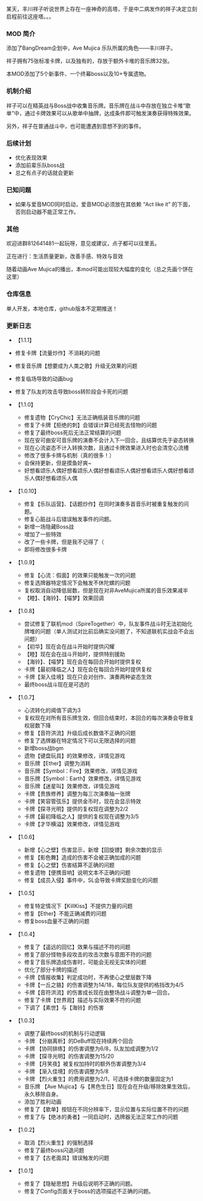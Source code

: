 某天，丰川祥子听说世界上存在一座神奇的高塔，于是中二病发作的祥子决定立刻启程前往这座塔。。。


### MOD 简介

添加了BangDream企划中，Ave Mujica 乐队所属的角色——丰川祥子。

祥子拥有75张标准卡牌，以及独有的，存放于额外卡堆的音乐牌32张。

本MOD添加了5个新事件、一个终幕boss以及10+专属遗物。

### 机制介绍

祥子可以在精英战与Boss战中收集音乐牌。音乐牌在战斗中存放在独立卡堆“歌单”中，通过卡牌效果可以从歌单中抽牌，达成条件即可触发演奏获得特殊效果。

另外，祥子在普通战斗中，也可能遭遇到意想不到的事件。

### 后续计划

- 优化表现效果
- 添加前辈乐队boss战
- 总之有点子的话就会更新

### 已知问题

- 如果与爱音MOD同时启动，爱音MOD必须放在其依赖 “Act like it” 的下面，否则启动器不能正常工作。

### 其他

欢迎进群812641481一起玩呀，意见或建议，点子都可以往里丢。

正在进行：生活质量更新，改善手感、特效与音效

随着动画Ave Mujica的播出，本mod可能出现较大幅度的变化（总之先画个饼在这里）

### 仓库信息

单人开发，本地仓库，github版本不定期推送！

### 更新日志

- 【1.1.1】
- 修复卡牌【流量炒作】不消耗的问题
- 修复音乐牌【想要成为人类之歌】升级无效果的问题
- 修复临场导致的动画bug
- 修复了队友的攻击导致boss转阶段会卡死的问题

- 【1.1.0】
  - 修复遗物【CryChic】无法正确瓶装音乐牌的问题
  - 修复了卡牌【拒绝的刺】会错误计算已经死去怪物的问题
  - 修复了最终boss死后无法正常结算的问题
  - 现在安可曲安可音乐牌的演奏不会计入下一回合，且结算优先于姿态转换
  - 现在心流姿态不计入转换次数，且通过卡牌效果进入时也会清空心流槽
  - 修改了很多卡牌与机制（真的很多！）
  - 会保持更新，但是摸鱼好爽~
  - 好想看颂乐人偶好想看颂乐人偶好想看颂乐人偶好想看颂乐人偶好想看颂乐人偶好想看颂乐人偶

- 【1.0.10】
  - 修复【乐队运营】、【话题炒作】在同时演奏多首音乐时被重复触发的问题。
  - 修复心脏战斗后错误触发事件的问题。
  - 新增一场隐藏Boss战
  - 增加了一些特效
  - 改了一些卡牌，但是我不记得了（
  - 即将修改很多卡牌


- 【1.0.9】
  - 修复【心流：假面】的效果只能触发一次的问题
  - 修复选牌器特定情况下会触发不休陀螺的问题
  - 复权取消自动降低层数，但是现在对非AveMujica所属的音乐效果减半
  - 【睦】、【海铃】、【喵梦】效果回调

- 【1.0.8】
  - 尝试修复了联机mod（SpireTogether）中，队友事件战斗时无法初始化牌堆的问题（单人测试对比前后确实没问题了，不知道联机实战会不会出问题）
  - 【初华】现在会在战斗开始时提供闪耀
  - 【睦】现在会在战斗开始时，提供特别援助
  - 【海铃】、【喵梦】现在会在每回合开始时提供复权
  - 卡牌【最初降临之人】现在会在每回合开始时提供复权
  - 卡牌【渐入佳境】现在只会对创作、演奏两种姿态生效
  - 最终boss战斗现在是可选的

- 【1.0.7】
  - 心流转化的阈值下调为3
  - 复权现在对所有音乐牌生效，但回合结束时，本回合的每次演奏会导致复权层数下降
  - 修复【音符洪流】升级后成长数值不正确的问题
  - 修复了选牌器在特定情况下可以无限选择的问题
  - 新增boss战bgm
  - 遗物【键盘玩具】的效果修改，详情见游戏
  - 音乐牌【Ether】调整为消耗
  - 音乐牌【Symbol：Fire】效果修改，详情见游戏
  - 音乐牌【Symbol：Earth】效果修改，详情见游戏
  - 音乐牌【迷星叫】效果修改，详情见游戏
  - 卡牌【贵族修养】调整为每三次演奏抽一张牌
  - 卡牌【笑容管弦乐】提供金币时，现在会显示特效
  - 卡牌【探寻光明】提供的复权现在调整为2/2
  - 卡牌【最初降临之人】提供的复权现在调整为3/5
  - 卡牌【才华横溢】效果修改，详情见游戏

- 【1.0.6】
  - 新增【心之壁】伤害显示，新增【回旋镖】剩余次数的显示
  - 修复【影色舞】造成的伤害不会被正确加成的问题
  - 修复【心之壁】伤害结算不正确的问题
  - 修复遗物【便携音响】说明文本不正确的问题
  - 修复【成员入侵】事件中，SL会导致卡牌奖励变化的问题

- 【1.0.5】
  - 修复特定情况下【KillKiss】不提供力量的问题
  - 修复【Ether】不能正确减费的问题
  - 修复boss血量不正确的问题

- 【1.0.4】
  - 修复了【遥远的回忆】效果与描述不符的问题
  - 修复了部分怪物多段攻击的攻击次数与意图不符的问题
  - 修复了音乐牌造成伤害时，可能会无视无实体的问题
  - 优化了部分卡牌的描述
  - 卡牌【情报收集】判定成功时，不再使心之壁层数下降
  - 卡牌【一丘之貉】的伤害调整为14/18，每位队友提供的格挡改为4/5
  - 卡牌【音符洪流】的伤害成长现在由整场战斗调整为单一回合。
  - 修复了卡牌【世界观】描述与实际效果不符的问题
  - 下调了【素世】与【海铃】的伤害

- 【1.0.3】
  - 调整了最终boss的机制与行动逻辑
  - 卡牌 【分崩离析】的DeBuff现在持续两个回合
  - 卡牌 【协同排练】的伤害调整为6/8，队友加成调整为1/2
  - 卡牌 【探寻光明】的伤害调整为15/20
  - 卡牌 【月笑夜】被复权加持时的额外伤害调整为3/4
  - 卡牌 【渐入佳境】的伤害调整为5/8
  - 卡牌 【烈火重生】的费用调整为2/1，可选择卡牌的数量固定为1
  - 音乐牌 【Ave Mujica】与【黑色生日】现在会在升级/移除效果生效后，永久移除自身。
  - 添加了胜利动画
  - 修复了【歌单】按钮在不同分辨率下，显示位置与实际位置不符的问题
  - 修复了与【绝冰的勇者】一同启动时，选牌器无法正常工作的问题

- 【1.0.2】
  - 取消【烈火重生】的强制选择
  - 修复了最终boss闪退问题
  - 修复了【古老面具】错误触发的问题

- 【1.0.1】
  - 修复了【隐秘思想】升级后说明不正确的问题。
  - 修复了Config页面关于boss的选项描述不正确的问题。

